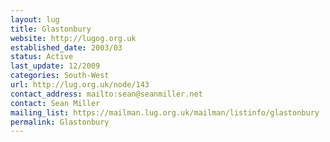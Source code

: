 ```yaml
---
layout: lug
title: Glastonbury
website: http://lugog.org.uk
established_date: 2003/03
status: Active
last_update: 12/2009
categories: South-West
url: http://lug.org.uk/node/143
contact_address: mailto:sean@seanmiller.net
contact: Sean Miller
mailing_list: https://mailman.lug.org.uk/mailman/listinfo/glastonbury
permalink: Glastonbury
---
```

